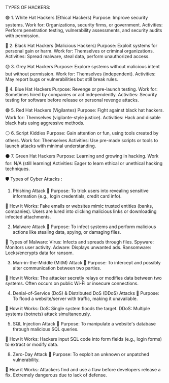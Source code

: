 TYPES OF HACKERS:

🟢 1. White Hat Hackers (Ethical Hackers)
Purpose: Improve security systems.
Work for: Organizations, security firms, or government.
Activities: Perform penetration testing, vulnerability assessments, and security audits with permission.

🔴 2. Black Hat Hackers (Malicious Hackers)
Purpose: Exploit systems for personal gain or harm.
Work for: Themselves or criminal organizations.
Activities: Spread malware, steal data, perform unauthorized access.

🟡 3. Grey Hat Hackers
Purpose: Explore systems without malicious intent but without permission.
Work for: Themselves (independent).
Activities: May report bugs or vulnerabilities but still break rules.

🔵 4. Blue Hat Hackers
Purpose: Revenge or pre-launch testing.
Work for: Sometimes hired by companies or act independently.
Activities: Security testing for software before release or personal revenge attacks.

🟣 5. Red Hat Hackers (Vigilantes)
Purpose: Fight against black hat hackers.
Work for: Themselves (vigilante-style justice).
Activities: Hack and disable black hats using aggressive methods.

⚪ 6. Script Kiddies
Purpose: Gain attention or fun, using tools created by others.
Work for: Themselves
Activities: Use pre-made scripts or tools to launch attacks with minimal understanding.

⚫ 7. Green Hat Hackers
Purpose: Learning and growing in hacking.
Work for: N/A (still learning)
Activities: Eager to learn ethical or unethical hacking techniques.

🛡️ Types of Cyber Attacks :

1. Phishing Attack
  🎯 Purpose:
  To trick users into revealing sensitive information (e.g., login credentials, credit card info).

  🧠 How it Works:
  Fake emails or websites mimic trusted entities (banks, companies).
  Users are lured into clicking malicious links or downloading infected attachments.

2. Malware Attack
  🎯 Purpose:
  To infect systems and perform malicious actions like stealing data, spying, or damaging files.

  🧠 Types of Malware:
  Virus: Infects and spreads through files.
  Spyware: Monitors user activity.
  Adware: Displays unwanted ads.
  Ransomware: Locks/encrypts data for ransom.

3. Man-in-the-Middle (MitM) Attack
  🎯 Purpose:
  To intercept and possibly alter communication between two parties.

  🧠 How it Works:
  The attacker secretly relays or modifies data between two systems.
  Often occurs on public Wi-Fi or insecure connections.

4. Denial-of-Service (DoS) & Distributed DoS (DDoS) Attacks
  🎯 Purpose:
  To flood a website/server with traffic, making it unavailable.

  🧠 How it Works:
  DoS: Single system floods the target.
  DDoS: Multiple systems (botnets) attack simultaneously.

5. SQL Injection Attack
  🎯 Purpose:
  To manipulate a website's database through malicious SQL queries.

  🧠 How it Works:
   Hackers input SQL code into form fields (e.g., login forms) to extract or modify data.  

8. Zero-Day Attack
  🎯 Purpose:
  To exploit an unknown or unpatched vulnerability.

  🧠 How it Works:
  Attackers find and use a flaw before developers release a fix.
  Extremely dangerous due to lack of defense.

  

















